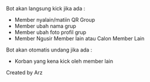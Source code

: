 Bot akan langsung kick jika ada :
- Member nyalain/matiin QR Group
- Member ubah nama grup
- Member ubah foto profil grup
- Member Ngusir Member lain atau Calon Member Lain

Bot akan otomatis undang jika ada :
- Korban yang kena kick oleh member lain


Created by Arz
